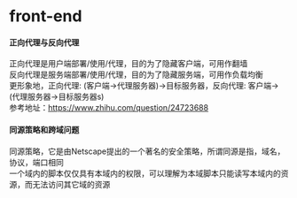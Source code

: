 # front-end

#### 正向代理与反向代理
正向代理是用户端部署/使用/代理，目的为了隐藏客户端，可用作翻墙<br/>
反向代理是服务端部署/使用/代理，目的为了隐藏服务端，可用作负载均衡<br/>
更形象地，正向代理: (客户端->代理服务器)->目标服务器，反向代理: 客户端->(代理服务器->目标服务器s)<br/>
参考地址：https://www.zhihu.com/question/24723688

#### 同源策略和跨域问题
同源策略，它是由Netscape提出的一个著名的安全策略，所谓同源是指，域名，协议，端口相同<br/>
一个域内的脚本仅仅具有本域内的权限，可以理解为本域脚本只能读写本域内的资源，而无法访问其它域的资源<br/>

